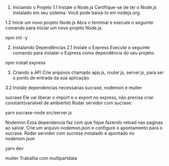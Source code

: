 1. Iniciando o Projeto
1.1 Instale o Node.js
Certifique-se de ter o Node.js instalado em seu sistema. Você pode baixá-lo em nodejs.org.

1.2 Inicie um novo projeto Node.js
Abra o terminal e execute o seguinte comando para iniciar um novo projeto Node.js:

npm init -y

2. Instalando Dependências
2.1 Instale o Express
Execute o seguinte comando para instalar o Express como dependência do seu projeto:

npm install express

3. Criando a API
Crie arquivos chamado app.js, router.js, server.js, para ser o ponto de entrada da sua aplicação.


3.2 Instale dependencias necessarias
sucrase, nodemon e multer

sucrase
Ele vai liberar o import e o export no express, não precisa criar constant(varialvel de ambiente)
Rodar servidor com sucrase: 

yarn sucrase-node src/server.js

Nodemon
Essa dependencia faz com que fique fazendo reload nas paginas ao salvar.
Crie um arquivo nodemon.json e configure o apontamento para o sucrase.
Rodar servidor com sucrese instalado e apontado no nodemon.json

yarn dev

multer
Trabalha com multipartdata






